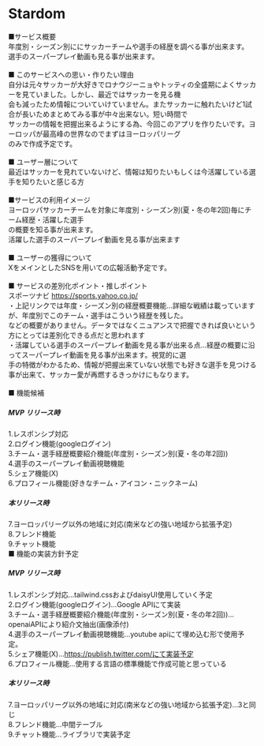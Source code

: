
# Stardom<br>
■サービス概要<br>
年度別・シーズン別ににサッカーチームや選手の経歴を調べる事が出来ます。<br>
選手のスーパープレイ動画も見る事が出来ます。<br>
<br>
■ このサービスへの思い・作りたい理由<br>
自分は元々サッカーが大好きでロナウジーニョやトッティの全盛期によくサッカーを見ていました。しかし、最近ではサッカーを見る機<br>
会も減ったため情報についていけていません。またサッカーに触れたいけど1試合が長いためまとめてみる事が中々出来ない。短い時間で<br>
サッカーの情報を把握出来るようにする為、今回このアプリを作りたいです。ヨーロッパが最高峰の世界なのでまずはヨーロッパリーグ<br>
のみで作成予定です。<br>
<br>
■ ユーザー層について<br>
最近はサッカーを見れていないけど、情報は知りたいもしくは今活躍している選手を知りたいと感じる方<br>
<br>
■サービスの利用イメージ<br>
ヨーロッパサッカーチームを対象に年度別・シーズン別(夏・冬の年2回)毎にチーム経歴・活躍した選手<br>
の概要を知る事が出来ます。<br>
活躍した選手のスーパープレイ動画を見る事が出来ます<br>
<br>
■ ユーザーの獲得について<br>
XをメインとしたSNSを用いての広報活動予定です。<br>
<br>
■ サービスの差別化ポイント・推しポイント<br>
スポーツナビ
https://sports.yahoo.co.jp/<br>
・上記リンクでは年度・シーズン別の経歴概要機能…詳細な戦績は載っていますが、年度別でこのチーム・選手はこういう経歴を残した。<br>
などの概要がありません。データではなくニュアンスで把握できれば良いという方にとっては差別化できる点だと思われます<br>
・活躍している選手のスーパープレイ動画を見る事が出来る点…経歴の概要に沿ってスーパープレイ動画を見る事が出来ます。視覚的に選<br>
手の特徴がわかるため、情報が把握出来ていない状態でも好きな選手を見つける事が出来て、サッカー愛が再燃するきっかけにもなります。<br>
<br>
■ 機能候補<br>
##### MVP リリース時<br>
1.レスポンシブ対応<br>
2.ログイン機能(googleログイン)<br>
3.チーム・選手経歴概要紹介機能(年度別・シーズン別(夏・冬の年2回))<br>
4.選手のスーパープレイ動画視聴機能<br>
5.シェア機能(X)<br>
6.プロフィール機能(好きなチーム・アイコン・ニックネーム)<br>
##### 本リリース時<br>
7.ヨーロッパリーグ以外の地域に対応(南米などの強い地域から拡張予定)<br>
8.フレンド機能<br>
9.チャット機能<br>
■ 機能の実装方針予定<br>
##### MVP リリース時<br>
1.レスポンシブ対応…tailwind.cssおよびdaisyUI使用していく予定<br>
2.ログイン機能(googleログイン)…Google APIにて実装<br>
3.チーム・選手経歴概要紹介機能(年度別・シーズン別(夏・冬の年2回))…openaiAPIにより紹介文抽出(画像添付)<br>
4.選手のスーパープレイ動画視聴機能…youtube apiにて埋め込む形で使用予定。<br>
5.シェア機能(X)…https://publish.twitter.com/にて実装予定<br>
6.プロフィール機能…使用する言語の標準機能で作成可能と思っている<br>
##### 本リリース時<br>
7.ヨーロッパリーグ以外の地域に対応(南米などの強い地域から拡張予定)…3と同じ<br>
8.フレンド機能…中間テーブル<br>
9.チャット機能…ライブラリで実装予定<br>
